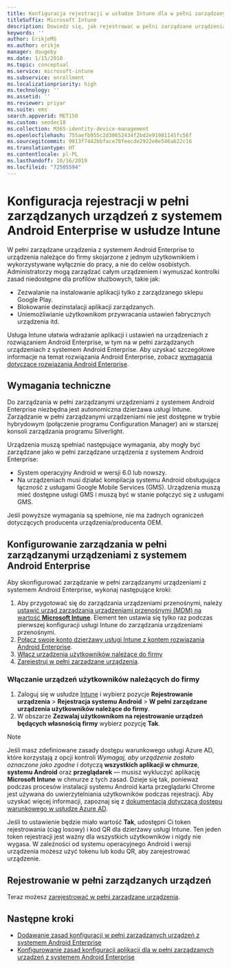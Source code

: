 ```yaml
---
title: Konfiguracja rejestracji w usłudze Intune dla w pełni zarządzanych urządzeń z systemem Android Enterprise
titleSuffix: Microsoft Intune
description: Dowiedz się, jak rejestrować w pełni zarządzane urządzenia z systemem Android Enterprise w usłudze Intune.
keywords: ''
author: ErikjeMS
ms.author: erikje
manager: dougeby
ms.date: 1/15/2018
ms.topic: conceptual
ms.service: microsoft-intune
ms.subservice: enrollment
ms.localizationpriority: high
ms.technology: ''
ms.assetid: ''
ms.reviewer: priyar
ms.suite: ems
search.appverid: MET150
ms.custom: seodec18
ms.collection: M365-identity-device-management
ms.openlocfilehash: 755aefb955c2d30652434f2bd2e91981145fc56f
ms.sourcegitcommit: 9013f7442bbface78feecde2922e8e546a622c16
ms.translationtype: HT
ms.contentlocale: pl-PL
ms.lasthandoff: 10/16/2019
ms.locfileid: "72505594"
---
```

# <a name="set-up-intune-enrollment-of-android-enterprise-fully-managed-devices"></a>Konfiguracja rejestracji w pełni zarządzanych urządzeń z systemem Android Enterprise w usłudze Intune 

W pełni zarządzane urządzenia z systemem Android Enterprise to urządzenia należące do firmy skojarzone z jednym użytkownikiem i wykorzystywane wyłącznie do pracy, a nie do celów osobistych. Administratorzy mogą zarządzać całym urządzeniem i wymuszać kontrolki zasad niedostępne dla profilów służbowych, takie jak:
- Zezwalanie na instalowanie aplikacji tylko z zarządzanego sklepu Google Play.
- Blokowanie dezinstalacji aplikacji zarządzanych.
- Uniemożliwianie użytkownikom przywracania ustawień fabrycznych urządzenia itd.

Usługa Intune ułatwia wdrażanie aplikacji i ustawień na urządzeniach z rozwiązaniem Android Enterprise, w tym na w pełni zarządzanych urządzeniach z systemem Android Enterprise. Aby uzyskać szczegółowe informacje na temat rozwiązania Android Enterprise, zobacz [wymagania dotyczące rozwiązania Android Enterprise](https://support.google.com/work/android/answer/6174145?hl=en&ref_topic=6151012).

## <a name="technical-requirements"></a>Wymagania techniczne

Do zarządzania w pełni zarządzanymi urządzeniami z systemem Android Enterprise niezbędna jest autonomiczna dzierżawa usługi Intune. Zarządzanie w pełni zarządzanymi urządzeniami nie jest dostępne w trybie hybrydowym (połączenie programu Configuration Manager) ani w starszej konsoli zarządzania programu Silverlight.

Urządzenia muszą spełniać następujące wymagania, aby mogły być zarządzane jako w pełni zarządzane urządzenia z systemem Android Enterprise:

- System operacyjny Android w wersji 6.0 lub nowszy.
- Na urządzeniach musi działać kompilacja systemu Android obsługująca łączność z usługami Google Mobile Services (GMS). Urządzenia muszą mieć dostępne usługi GMS i muszą być w stanie połączyć się z usługami GMS.

Jeśli powyższe wymagania są spełnione, nie ma żadnych ograniczeń dotyczących producenta urządzenia/producenta OEM.

## <a name="set-up-android-enterprise-fully-managed-device-management"></a>Konfigurowanie zarządzania w pełni zarządzanymi urządzeniami z systemem Android Enterprise

Aby skonfigurować zarządzanie w pełni zarządzanymi urządzeniami z systemem Android Enterprise, wykonaj następujące kroki:

1. Aby przygotować się do zarządzania urządzeniami przenośnymi, należy [ustawić urząd zarządzania urządzeniami przenośnymi (MDM) na wartość **Microsoft Intune**](../fundamentals/mdm-authority-set.md). Element ten ustawia się tylko raz podczas pierwszej konfiguracji usługi Intune do zarządzania urządzeniami przenośnymi.
2. [Połącz swoje konto dzierżawy usługi Intune z kontem rozwiązania Android Enterprise](connect-intune-android-enterprise.md).
3. [Włącz urządzenia użytkowników należące do firmy](#enable-corporate-owned-user-devices)
4. [Zarejestruj w pełni zarządzane urządzenia](#enroll-the-fully-managed-devices).

### <a name="enable-corporate-owned-user-devices"></a>Włączanie urządzeń użytkowników należących do firmy

1. Zaloguj się w usłudze [Intune](https://go.microsoft.com/fwlink/?linkid=2090973) i wybierz pozycje **Rejestrowanie urządzenia** > **Rejestracja systemu Android** > **W pełni zarządzane urządzenia użytkowników należące do firmy**.
2. W obszarze **Zezwalaj użytkownikom na rejestrowanie urządzeń będących własnością firmy** wybierz pozycję **Tak**.

> [!NOTE]
> Jeśli masz zdefiniowane zasady dostępu warunkowego usługi Azure AD, które korzystają z opcji kontroli *Wymagaj, aby urządzenie zostało oznaczone jako zgodne* i dotyczą **wszystkich aplikacji w chmurze**, **systemu Android** oraz **przeglądarek** — musisz wykluczyć aplikację **Microsoft Intune** w chmurze z tych zasad. Dzieje się tak, ponieważ podczas procesów instalacji systemu Android karta przeglądarki Chrome jest używana do uwierzytelniania użytkowników podczas rejestracji. Aby uzyskać więcej informacji, zapoznaj się z [dokumentacją dotyczącą dostępu warunkowego w usłudze Azure AD](https://docs.microsoft.com/azure/active-directory/conditional-access/).

Jeśli to ustawienie będzie miało wartość **Tak**, udostępni Ci token rejestrowania (ciąg losowy) i kod QR dla dzierżawy usługi Intune. Ten jeden token rejestracji jest ważny dla wszystkich użytkowników i nigdy nie wygasa. W zależności od systemu operacyjnego Android i wersji urządzenia możesz użyć tokenu lub kodu QR, aby zarejestrować urządzenie.

## <a name="enroll-the-fully-managed-devices"></a>Rejestrowanie w pełni zarządzanych urządzeń
Teraz możesz [zarejestrować w pełni zarządzane urządzenia](android-dedicated-devices-fully-managed-enroll.md).

## <a name="next-steps"></a>Następne kroki
- [Dodawanie zasad konfiguracji w pełni zarządzanych urządzeń z systemem Android Enterprise](../configuration/device-restrictions-android-for-work.md#device-owner-only)
- [Konfigurowanie zasad konfiguracji aplikacji dla w pełni zarządzanych urządzeń z systemem Android Enterprise](../apps/app-configuration-policies-use-android.md)

